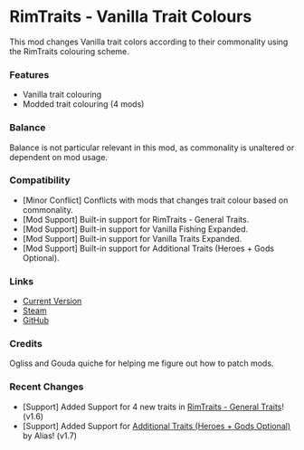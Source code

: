 # RimTraits - Vanilla Trait Colours

This mod changes Vanilla trait colors according to their commonality using the RimTraits colouring scheme.

### Features

- Vanilla trait colouring
- Modded trait colouring (4 mods)

### Balance

Balance is not particular relevant in this mod, as commonality is unaltered or dependent on mod usage.

### Compatibility

- [Minor Conflict] Conflicts with mods that changes trait colour based on commonality.
- [Mod Support] Built-in support for RimTraits - General Traits.
- [Mod Support] Built-in support for Vanilla Fishing Expanded.
- [Mod Support] Built-in support for Vanilla Traits Expanded.
- [Mod Support] Built-in support for Additional Traits (Heroes + Gods Optional).

### Links

- [Current Version](https://github.com/Sierra0003/RimTraits---Vanilla-Trait-Colours/releases/tag/v1.8)
- [Steam](https://steamcommunity.com/sharedfiles/filedetails/?id=2244594116)
- [GitHub](https://github.com/Sierra0003/RimTraits---Vanilla-Trait-Colours)

### Credits

Ogliss and Gouda quiche for helping me figure out how to patch mods.

### Recent Changes

- [Support] Added Support for 4 new traits in [RimTraits - General Traits](https://steamcommunity.com/sharedfiles/filedetails/?id=2206957172)! (v1.6)
- [Support] Added Support for [Additional Traits (Heroes + Gods Optional)](https://steamcommunity.com/sharedfiles/filedetails/?id=1621571024) by Alias! (v1.7)
